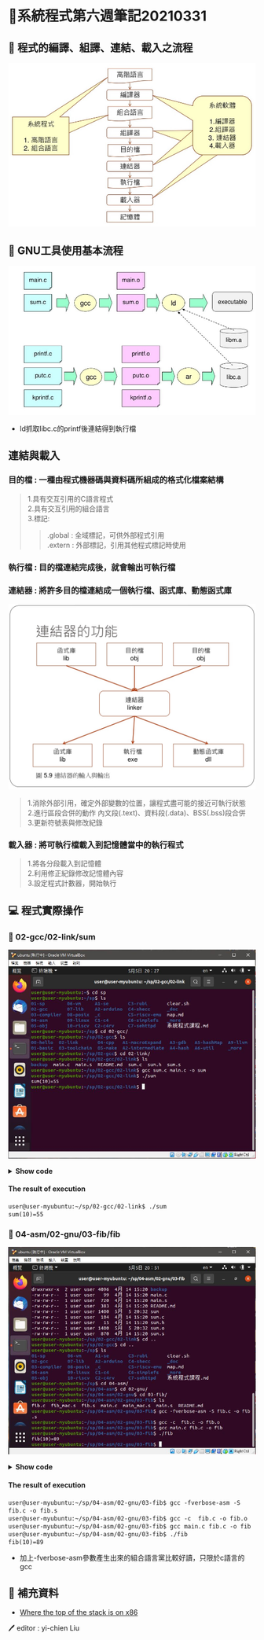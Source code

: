 # 📝系統程式第六週筆記20210331
## 📖 程式的編譯、組譯、連結、載入之流程
![](pic/程式流程圖.jpg)

## 📖 GNU工具使用基本流程
![](pic/GNU工具使用基本流程.jpg)
* ld抓取libc.c的printf後連結得到執行檔
## 連結與載入
### 目的檔 : 一種由程式機器碼與資料碼所組成的格式化檔案結構
>1.具有交互引用的C語言程式<br>
>2.具有交互引用的組合語言<br>
>3.標記:
>>.global : 全域標記，可供外部程式引用<br>
>>.extern : 外部標記，引用其他程式標記時使用<br>
### 執行檔 : 目的檔連結完成後，就會輸出可執行檔
### 連結器 : 將許多目的檔連結成一個執行檔、函式庫、動態函式庫
![](pic/連結器功能.jpg)
>1.消除外部引用，確定外部變數的位置，讓程式盡可能的接近可執行狀態<br>
>2.進行區段合併的動作 
>  內文段(.text)、資料段(.data)、BSS(.bss)段合併<br>
>3.更新符號表與修改紀錄<br>
### 載入器 : 將可執行檔載入到記憶體當中的執行程式
>1.將各分段載入到記憶體<br>
>2.利用修正紀錄修改記憶體內容<br>
>3.設定程式計數器，開始執行<br>
## 💻 程式實際操作
### 🔗 02-gcc/02-link/sum
![](pic/sum.JPG)<details>
  <summary><b>Show code</b></summary>

  ```
#include "sum.h"

int sum(int n) {
  int s=0;
  for (int i=0; i<=n; i++) {
    s=s+i;
  }
  return s;
}
  ```
</details>

#### The result of execution
```user@user-myubuntu:~/sp/02-gcc/02-link$ gcc sum.c main.c -o sum
user@user-myubuntu:~/sp/02-gcc/02-link$ ./sum
sum(10)=55
```

### 🔗 04-asm/02-gnu/03-fib/fib
![](pic/fib.JPG)
<details>
  <summary><b>Show code</b></summary>

  ```
int fib(int n) {
  if (n <= 1) return 1;
  return fib(n-1) + fib(n-2);
}
  ```
</details>

#### The result of execution
```
user@user-myubuntu:~/sp/04-asm/02-gnu/03-fib$ gcc -fverbose-asm -S fib.c -o fib.s
user@user-myubuntu:~/sp/04-asm/02-gnu/03-fib$ gcc -c  fib.c -o fib.o
user@user-myubuntu:~/sp/04-asm/02-gnu/03-fib$ gcc main.c fib.c -o fib
user@user-myubuntu:~/sp/04-asm/02-gnu/03-fib$ ./fib
fib(10)=89
```

* 加上-fverbose-asm參數產生出來的組合語言黨比較好讀，只限於c語言的gcc

## 📖 補充資料
* [Where the top of the stack is on x86](https://eli.thegreenplace.net/2011/02/04/where-the-top-of-the-stack-is-on-x86?fbclid=IwAR2AZzNMY4Jqr7GgSA_vDIHVUqS6S7H0dsOMS1sM55Vj8fFno93XFcNvzo4)


🖊️ editor : yi-chien Liu